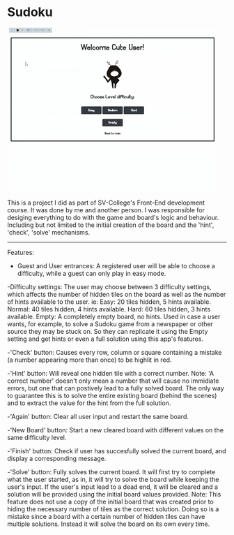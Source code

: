 # Sudoku

![demo](demo.gif)

This is a project I did as part of SV-College's Front-End development course.
It was done by me and another person.
I was responsible for desiging everything to do with the game and board's logic and behaviour. Including but not limited to the initial creation of the board and the 'hint', 'check', 'solve' mechanisms.
- - - - -
Features:

- Guest and User entrances: A registered user will be able to choose a difficulty, while a guest can only play in easy mode.

-Difficulty settings: The user may choose between 3 difficulty settings, which affects the number of hidden tiles on the board as well as the number of hints available to the user. ie:
Easy: 20 tiles hidden, 5 hints available.
Normal: 40 tiles hidden, 4 hints available.
Hard: 60 tiles hidden, 3 hints available.
Empty: A completely empty board, no hints. Used in case a user wants, for example, to solve a Sudoku game from a newspaper or other source they may be stuck on. So they can replicate it using the Empty setting and get hints or even a full solution using this app's features. 

-'Check' button:
Causes every row, column or square containing a mistake (a number appearing more than once) to be highlit in red.

-'Hint' button:
Will reveal one hidden tile with a correct number.
Note: 'A correct number' doesn't only mean a number that will cause no immidiate errors, but one that can postively lead to a fully solved board. The only way to guarantee this is to solve the entire existing board (behind the scenes) and to extract the value for the hint from the full solution.

-'Again' button: Clear all user input and restart the same board.

-'New Board' button: Start a new cleared board with different values on the same difficulty level.

-'Finish' button: Check if user has succesfully solved the current board, and display a corresponding message.

-'Solve' button: Fully solves the current board. It will first try to complete what the user started, as in, it will try to solve the board while keeping the user's input. If the user's input lead to a dead end, it will be cleared and a solution will be provided using the initial board values provided.
Note: This feature does not use a copy of the initial board that was created prior to hiding the necessary number of tiles as the correct solution. Doing so is a mistake since a board with a certain number of hidden tiles can have multiple solutions. Instead it will solve the board on its own every time.
